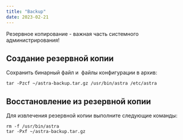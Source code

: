 ```yaml
---
title: "Backup"
date: 2023-02-21
---
```


Резервное копирование - важная часть системного администрирования!

## Создание резервной копии[](https://help.cesbo.com/astra/admin-guide/administration/backup#create)

Сохранить бинарный файл и  файлы конфигурации в архив:

```
tar -Pzcf ~/astra-backup.tar.gz /usr/bin/astra /etc/astra
```

## Восстановление из резервной копии[](https://help.cesbo.com/astra/admin-guide/administration/backup#restore)

Для извлечения резервной копии выполните следующие команды:

```
rm -f /usr/bin/astra
tar -Pxf ~/astra-backup.tar.gz
```
